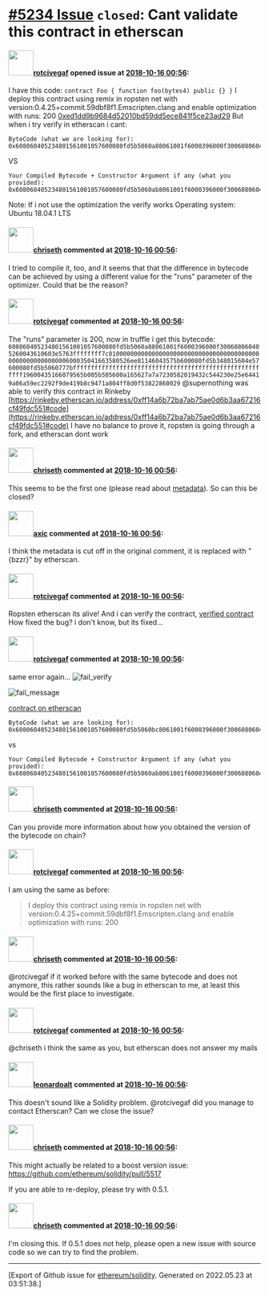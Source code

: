 # [\#5234 Issue](https://github.com/ethereum/solidity/issues/5234) `closed`: Cant validate this contract in etherscan

#### <img src="https://avatars.githubusercontent.com/u/7088778?u=fc9396ae1ec403136a5f54a67828fe12036a6922&v=4" width="50">[rotcivegaf](https://github.com/rotcivegaf) opened issue at [2018-10-16 00:56](https://github.com/ethereum/solidity/issues/5234):

I have this code:
`contract Foo { function foo(bytes4) public {} }`
I deploy this contract using remix in ropsten net with version:0.4.25+commit.59dbf8f1.Emscripten.clang and enable optimization with runs: 200
[0xed1dd9b9684d52010bd59dd5ece841f5ce23ad29](https://ropsten.etherscan.io/address/0xed1dd9b9684d52010bd59dd5ece841f5ce23ad29)
But when i try verify in etherscan i cant:

```
ByteCode (what we are looking for):
0x608060405234801561001057600080fd5b5060a88061001f6000396000f300608060405260043610603e5763ffffffff7c0100000000000000000000000000000000000000000000000000000000600035041663580526ee81146043575b600080fd5b348015604e57600080fd5b5060777bffffffffffffffffffffffffffffffffffffffffffffffffffffffff19600435166079565b005b505600{bzzr}
```
VS
```
Your Compiled Bytecode + Constructor Argument if any (what you provided):
0x608060405234801561001057600080fd5b5060ab8061001f6000396000f300608060405260043610603e5763ffffffff7c0100000000000000000000000000000000000000000000000000000000600035041663580526ee81146043575b600080fd5b348015604e57600080fd5b50607a7fffffffff0000000000000000000000000000000000000000000000000000000060043516607c565b005b505600{bzzr}
```
Note: If i not use the optimization the verify works
Operating system: Ubuntu 18.04.1 LTS

#### <img src="https://avatars.githubusercontent.com/u/9073706?v=4" width="50">[chriseth](https://github.com/chriseth) commented at [2018-10-16 00:56](https://github.com/ethereum/solidity/issues/5234#issuecomment-430222931):

I tried to compile it, too, and it seems that that the difference in bytecode can be achieved by using a different value for the "runs" parameter of the optimizer. Could that be the reason?

#### <img src="https://avatars.githubusercontent.com/u/7088778?u=fc9396ae1ec403136a5f54a67828fe12036a6922&v=4" width="50">[rotcivegaf](https://github.com/rotcivegaf) commented at [2018-10-16 00:56](https://github.com/ethereum/solidity/issues/5234#issuecomment-430347236):

The "runs" parameter is 200, now in truffle i get this bytecode:
```608060405234801561001057600080fd5b5060a88061001f6000396000f300608060405260043610603e5763ffffffff7c0100000000000000000000000000000000000000000000000000000000600035041663580526ee81146043575b600080fd5b348015604e57600080fd5b5060777bffffffffffffffffffffffffffffffffffffffffffffffffffffffff19600435166079565b005b505600a165627a7a7230582019432c544230e25e64419a06a59ec2292f9de419b8c9471a804ff8d0f53822860029```
@supernothing was able to verify this contract in Rinkeby
[https://rinkeby.etherscan.io/address/0xff14a6b72ba7ab75ae0d6b3aa67216cf49fdc551#code](https://rinkeby.etherscan.io/address/0xff14a6b72ba7ab75ae0d6b3aa67216cf49fdc551#code)
I have no balance to prove it, ropsten  is going through a fork, and etherscan dont work

#### <img src="https://avatars.githubusercontent.com/u/9073706?v=4" width="50">[chriseth](https://github.com/chriseth) commented at [2018-10-16 00:56](https://github.com/ethereum/solidity/issues/5234#issuecomment-430432362):

This seems to be the first one (please read about [metadata](https://solidity.readthedocs.io/en/develop/metadata.html)). So can this be closed?

#### <img src="https://avatars.githubusercontent.com/u/20340?v=4" width="50">[axic](https://github.com/axic) commented at [2018-10-16 00:56](https://github.com/ethereum/solidity/issues/5234#issuecomment-430443373):

I think the metadata is cut off in the original comment, it is replaced  with "{bzzr}" by etherscan.

#### <img src="https://avatars.githubusercontent.com/u/7088778?u=fc9396ae1ec403136a5f54a67828fe12036a6922&v=4" width="50">[rotcivegaf](https://github.com/rotcivegaf) commented at [2018-10-16 00:56](https://github.com/ethereum/solidity/issues/5234#issuecomment-430673591):

Ropsten etherscan its alive!
And i can verify the contract, [verified contract](https://ropsten.etherscan.io/address/0xa889fc13dbf2338046bcebe8c817ae73bc439271#code)
How fixed the bug? i don't know, but its fixed...

#### <img src="https://avatars.githubusercontent.com/u/7088778?u=fc9396ae1ec403136a5f54a67828fe12036a6922&v=4" width="50">[rotcivegaf](https://github.com/rotcivegaf) commented at [2018-10-16 00:56](https://github.com/ethereum/solidity/issues/5234#issuecomment-437240213):

same error again...
![fail_verify](https://user-images.githubusercontent.com/7088778/48241947-b5000d80-e3b7-11e8-8a01-1adfc803224c.png)

![fail_message](https://user-images.githubusercontent.com/7088778/48242072-3a83bd80-e3b8-11e8-86a2-154b83406e3a.png)

[contract on etherscan](https://ropsten.etherscan.io/address/0x3942a383f6524716fcf76f17956de1ac52bd5626)

```
ByteCode (what we are looking for):
0x608060405234801561001057600080fd5b5060bc8061001f6000396000f300608060405260043610603f576000357c0100000000000000000000000000000000000000000000000000000000900463ffffffff168063580526ee146044575b600080fd5b348015604f57600080fd5b50608b60048036038101908080357bffffffffffffffffffffffffffffffffffffffffffffffffffffffff19169060200190929190505050608d565b005b505600{bzzr}
```
vs
```
Your Compiled Bytecode + Constructor Argument if any (what you provided):
0x608060405234801561001057600080fd5b5060ab8061001f6000396000f300608060405260043610603e5763ffffffff7c0100000000000000000000000000000000000000000000000000000000600035041663580526ee81146043575b600080fd5b348015604e57600080fd5b50607a7fffffffff0000000000000000000000000000000000000000000000000000000060043516607c565b005b505600{bzzr}

```

#### <img src="https://avatars.githubusercontent.com/u/9073706?v=4" width="50">[chriseth](https://github.com/chriseth) commented at [2018-10-16 00:56](https://github.com/ethereum/solidity/issues/5234#issuecomment-437378616):

Can you provide more information about how you obtained the version of the bytecode on chain?

#### <img src="https://avatars.githubusercontent.com/u/7088778?u=fc9396ae1ec403136a5f54a67828fe12036a6922&v=4" width="50">[rotcivegaf](https://github.com/rotcivegaf) commented at [2018-10-16 00:56](https://github.com/ethereum/solidity/issues/5234#issuecomment-437381765):

I am using the same as before:

> I deploy this contract using remix in ropsten net with version:0.4.25+commit.59dbf8f1.Emscripten.clang and enable optimization with runs: 200

#### <img src="https://avatars.githubusercontent.com/u/9073706?v=4" width="50">[chriseth](https://github.com/chriseth) commented at [2018-10-16 00:56](https://github.com/ethereum/solidity/issues/5234#issuecomment-437387017):

@rotcivegaf if it worked before with the same bytecode and does not anymore, this rather sounds like a bug in etherscan to me, at least this would be the first place to investigate.

#### <img src="https://avatars.githubusercontent.com/u/7088778?u=fc9396ae1ec403136a5f54a67828fe12036a6922&v=4" width="50">[rotcivegaf](https://github.com/rotcivegaf) commented at [2018-10-16 00:56](https://github.com/ethereum/solidity/issues/5234#issuecomment-437397295):

@chriseth i think the same as you, but etherscan does not answer my mails

#### <img src="https://avatars.githubusercontent.com/u/504195?u=ce2facd14af9fd474ebff49f0d44891f56f7500f&v=4" width="50">[leonardoalt](https://github.com/leonardoalt) commented at [2018-10-16 00:56](https://github.com/ethereum/solidity/issues/5234#issuecomment-439387815):

This doesn't sound like a Solidity problem.
@rotcivegaf did you manage to contact Etherscan? Can we close the issue?

#### <img src="https://avatars.githubusercontent.com/u/9073706?v=4" width="50">[chriseth](https://github.com/chriseth) commented at [2018-10-16 00:56](https://github.com/ethereum/solidity/issues/5234#issuecomment-442474997):

This might actually be related to a boost version issue: https://github.com/ethereum/solidity/pull/5517

If you are able to re-deploy, please try with 0.5.1.

#### <img src="https://avatars.githubusercontent.com/u/9073706?v=4" width="50">[chriseth](https://github.com/chriseth) commented at [2018-10-16 00:56](https://github.com/ethereum/solidity/issues/5234#issuecomment-442475254):

I'm closing this. If 0.5.1 does not help, please open a new issue with source code so we can try to find the problem.


-------------------------------------------------------------------------------



[Export of Github issue for [ethereum/solidity](https://github.com/ethereum/solidity). Generated on 2022.05.23 at 03:51:38.]
